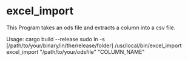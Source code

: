 # excel_import
This Program takes an ods file and extracts a column into a csv file.

Usage:
cargo build --release
sudo ln -s [/path/to/your/binary/in/the/release/folder] /usr/local/bin/excel_import
excel_import "/path/to/your/odsfile" "COLUMN_NAME"
